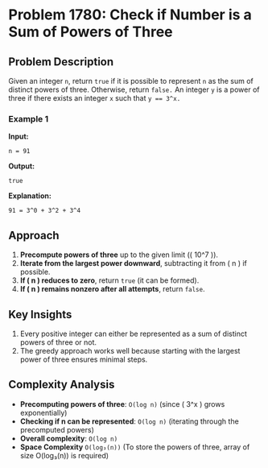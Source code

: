 
# Problem 1780: Check if Number is a Sum of Powers of Three  

## Problem Description  

Given an integer `n`, return `true` if it is possible to represent `n` as the sum of distinct powers of three. Otherwise, return `false.`
An integer `y` is a power of three if there exists an integer `x` such that `y == 3^x.`

### Example 1  
**Input:**  
```plaintext
n = 91
```  
**Output:**  
```plaintext
true
```  
**Explanation:**  
```plaintext
91 = 3^0 + 3^2 + 3^4
```

## Approach
1. **Precompute powers of three** up to the given limit (\( 10^7 \)).
2. **Iterate from the largest power downward**, subtracting it from \( n \) if possible.
3. **If \( n \) reduces to zero**, return `true` (it can be formed).
4. **If \( n \) remains nonzero after all attempts**, return `false`.

## Key Insights
1. Every positive integer can either be represented as a sum of distinct powers of three or not.
2. The greedy approach works well because starting with the largest power of three ensures minimal steps.

## Complexity Analysis
- **Precomputing powers of three**: ` O(log n) ` (since \( 3^x \) grows exponentially)
- **Checking if n can be represented**: ` O(log n) ` (iterating through the precomputed powers)
- **Overall complexity**: ` O(log n) `
- **Space Complexity** ` O(log₃(n)) ` (To store the powers of three, array of size O(log₃(n)) is required)

